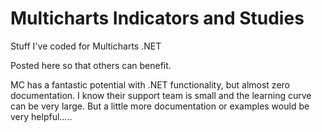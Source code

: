 # Multicharts Indicators and Studies
Stuff I've coded for Multicharts .NET

Posted here so that others can benefit.

MC has a fantastic potential with .NET functionality, but almost zero documentation.
I know their support team is small and the learning curve can be very large.
But a little more documentation or examples would be very helpful.....
